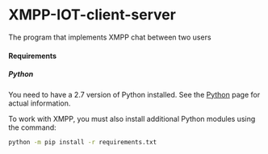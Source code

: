 # XMPP-IOT-client-server
The program that implements XMPP chat between two users  

#### Requirements

##### Python

You need to have a 2.7 version of Python installed. 
See the [Python](python.org) page for actual information.

To work with XMPP, you must also install additional Python modules using the command: 

```bash
python -m pip install -r requirements.txt
```